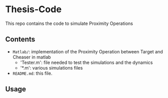 # Thesis-Code
This repo contains the code to simulate Proximity Operations

## Contents
- `Matlab/`: implementation of the Proximity Operation between Target and Cheaser in matlab 
  - 'Tester.m': file needed to test the simulations and the dynamics 
  - '\*.m': various simulations files
- `README.md`: this file.
## Usage

